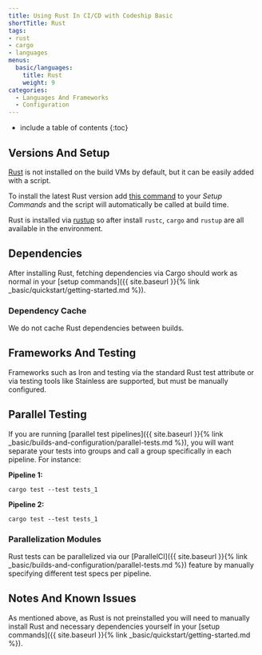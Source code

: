 ```yaml
---
title: Using Rust In CI/CD with Codeship Basic
shortTitle: Rust
tags:
- rust
- cargo
- languages
menus:
  basic/languages:
    title: Rust
    weight: 9
categories:
  - Languages And Frameworks  
  - Configuration
---
```


* include a table of contents
{:toc}

## Versions And Setup

[Rust](https://www.rust-lang.org/en-US) is not installed on the build VMs by default, but it can be easily added with a script.

To install the latest Rust version add [this command](https://github.com/codeship/scripts/blob/master/languages/rust.sh#L6) to your _Setup Commands_ and the script will automatically be called at build time.

Rust is installed via [rustup](https://github.com/rust-lang-nursery/rustup.rs) so after install `rustc`, `cargo` and `rustup` are all available in the environment.

## Dependencies

After installing Rust, fetching dependencies via Cargo should work as normal in your [setup commands]({{ site.baseurl }}{% link _basic/quickstart/getting-started.md %}).


### Dependency Cache

We do not cache Rust dependencies between builds.

## Frameworks And Testing

Frameworks such as Iron and testing via the standard Rust test attribute or via testing tools like Stainless are supported, but must be manually configured.

## Parallel Testing

If you are running [parallel test pipelines]({{ site.baseurl }}{% link _basic/builds-and-configuration/parallel-tests.md %}), you will want separate your tests into groups and call a group specifically in each pipeline. For instance:

**Pipeline 1:**
```shell
cargo test --test tests_1
```

**Pipeline 2:**
```shell
cargo test --test tests_1
```

### Parallelization Modules

Rust tests can be parallelized via our [ParallelCI]({{ site.baseurl }}{% link _basic/builds-and-configuration/parallel-tests.md %}) feature by manually specifying different test specs per pipeline.

## Notes And Known Issues

As mentioned above, as Rust is not preinstalled you will need to manually install Rust and necessary dependencies yourself in your [setup commands]({{ site.baseurl }}{% link _basic/quickstart/getting-started.md %}).
